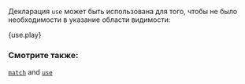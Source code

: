 Декларация `use` может быть использована для того, чтобы не было необходимости в указание области видимости:

{use.play}

### Смотрите также:

[`match`][match] and [`use`][use] 

[use]: ../../mod/use.html
[match]: ../../flow_control/match.html
